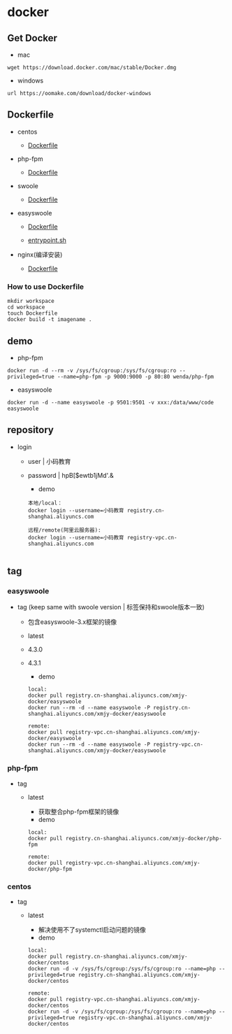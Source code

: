 # docker
## Get Docker
- mac

```
wget https://download.docker.com/mac/stable/Docker.dmg
```
- windows

```
url https://oomake.com/download/docker-windows
```

## Dockerfile
- centos
    - [Dockerfile](http://gitlab.xiaomawang.com/zhaowd/workspace/blob/master/docker/Dockerfiles/centos/DockerFile)

- php-fpm
    - [Dockerfile](http://gitlab.xiaomawang.com/zhaowd/workspace/blob/master/docker/Dockerfiles/php-fpm/DockerFile)


- swoole
    - [Dockerfile](http://gitlab.xiaomawang.com/zhaowd/workspace/blob/master/docker/Dockerfiles/swoole/Dockerfile)
    
- easyswoole
    - [Dockerfile](http://gitlab.xiaomawang.com/zhaowd/workspace/blob/master/docker/Dockerfiles/easyswoole/DockerFile)

    - [entrypoint.sh](http://gitlab.xiaomawang.com/zhaowd/workspace/blob/master/docker/Dockerfiles/easyswoole/entrypoint.sh)

- nginx(编译安装)
    - [Dockerfile](http://gitlab.xiaomawang.com/zhaowd/workspace/blob/master/docker/Dockerfiles/nginx/DockerFile)

### How to use Dockerfile

```
mkdir workspace
cd workspace
touch Dockerfile
docker build -t imagename .
```
## demo
- php-fpm

```
docker run -d --rm -v /sys/fs/cgroup:/sys/fs/cgroup:ro --privileged=true --name=php-fpm -p 9000:9000 -p 80:80 wenda/php-fpm
```

- easyswoole

```
docker run -d --name easyswoole -p 9501:9501 -v xxx:/data/www/code easyswoole
```

## repository
- login
    - user | 小码教育
    - password | hpB[$ewtb1jMd'.&
        - demo
        
        ```
        本地/local：
        docker login --username=小码教育 registry.cn-shanghai.aliyuncs.com
        
        远程/remote(阿里云服务器):
        docker login --username=小码教育 registry-vpc.cn-shanghai.aliyuncs.com
           
        ```
## tag
### easyswoole
- tag (keep same with swoole version | 标签保持和swoole版本一致)
    - 包含easyswoole-3.x框架的镜像
    - latest 
    - 4.3.0
    - 4.3.1
        - demo
         
        ```
        local:
        docker pull registry.cn-shanghai.aliyuncs.com/xmjy-docker/easyswoole
        docker run --rm -d --name easyswoole -P registry.cn-shanghai.aliyuncs.com/xmjy-docker/easyswoole
       
        remote:
        docker pull registry-vpc.cn-shanghai.aliyuncs.com/xmjy-docker/easyswoole
        docker run --rm -d --name easyswoole -P registry-vpc.cn-shanghai.aliyuncs.com/xmjy-docker/easyswoole
        ```
        
### php-fpm
- tag
    - latest
       - 获取整合php-fpm框架的镜像
       - demo
   
        ```
        local:
        docker pull registry.cn-shanghai.aliyuncs.com/xmjy-docker/php-fpm
        
        remote:
        docker pull registry-vpc.cn-shanghai.aliyuncs.com/xmjy-docker/php-fpm
        ```
        
        
        
### centos
- tag
    - latest
       - 解决使用不了systemctl启动问题的镜像
       - demo
       
       ```
       local:
       docker pull registry.cn-shanghai.aliyuncs.com/xmjy-docker/centos
       docker run -d -v /sys/fs/cgroup:/sys/fs/cgroup:ro --name=php --privileged=true registry.cn-shanghai.aliyuncs.com/xmjy-docker/centos
       
       remote:
       docker pull registry-vpc.cn-shanghai.aliyuncs.com/xmjy-docker/centos
       docker run -d -v /sys/fs/cgroup:/sys/fs/cgroup:ro --name=php --privileged=true registry-vpc.cn-shanghai.aliyuncs.com/xmjy-docker/centos
        ```
        
        

             
             







